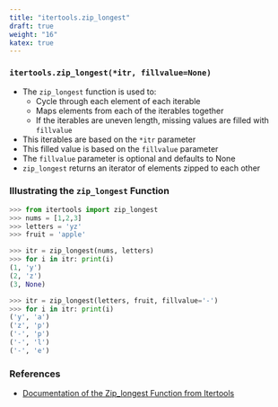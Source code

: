 ```yaml
---
title: "itertools.zip_longest"
draft: true
weight: "16"
katex: true
---
```


### `itertools.zip_longest(*itr, fillvalue=None)`
- The `zip_longest` function is used to:
	- Cycle through each element of each iterable
	- Maps elements from each of the iterables together
	- If the iterables are uneven length, missing values are filled with `fillvalue`
- This iterables are based on the `*itr` parameter
- This filled value is based on the `fillvalue` parameter
- The `fillvalue` parameter is optional and defaults to None
- `zip_longest` returns an iterator of elements zipped to each other

### Illustrating the `zip_longest` Function

```python
>>> from itertools import zip_longest
>>> nums = [1,2,3]
>>> letters = 'yz'
>>> fruit = 'apple'

>>> itr = zip_longest(nums, letters)
>>> for i in itr: print(i)
(1, 'y')
(2, 'z')
(3, None)

>>> itr = zip_longest(letters, fruit, fillvalue='-')
>>> for i in itr: print(i)
('y', 'a')
('z', 'p')
('-', 'p')
('-', 'l')
('-', 'e')
```

### References
- [Documentation of the Zip_longest Function from Itertools](https://docs.python.org/3/library/itertools.html#itertools.zip_longest)

